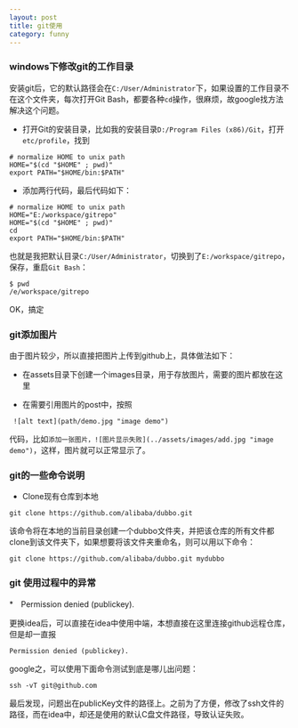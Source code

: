 ```yaml
---
layout: post
title: git使用
category: funny
---
```


### windows下修改git的工作目录
安装git后，它的默认路径会在`C:/User/Administrator`下，如果设置的工作目录不在这个文件夹，每次打开Git Bash，都要各种`cd`操作，很麻烦，故google找方法解决这个问题。  

 - 打开Git的安装目录，比如我的安装目录`D:/Program Files (x86)/Git`，打开`etc/profile`，找到  

~~~~  
# normalize HOME to unix path  
HOME="$(cd "$HOME" ; pwd)"  
export PATH="$HOME/bin:$PATH"  
~~~~  

 - 添加两行代码，最后代码如下：  

~~~~  
# normalize HOME to unix path  
HOME="E:/workspace/gitrepo"  
HOME="$(cd "$HOME" ; pwd)"  
cd
export PATH="$HOME/bin:$PATH"
~~~~  

 也就是我把默认目录`C:/User/Administrator`，切换到了`E:/workspace/gitrepo`，保存，重启`Git Bash`：  

~~~~  
$ pwd  
/e/workspace/gitrepo  
~~~~  

 OK，搞定

### git添加图片

由于图片较少，所以直接把图片上传到github上，具体做法如下：

 - 在assets目录下创建一个images目录，用于存放图片，需要的图片都放在这里  

 - 在需要引用图片的post中，按照

~~~~  
 ![alt text](path/demo.jpg "image demo")  
~~~~  

 代码，比如`添加一张图片，![图片显示失败](../assets/images/add.jpg "image demo")`，这样，图片就可以正常显示了。

### git的一些命令说明

 * Clone现有仓库到本地  

~~~~  
git clone https://github.com/alibaba/dubbo.git  
~~~~  

 该命令将在本地的当前目录创建一个dubbo文件夹，并把该仓库的所有文件都clone到该文件夹下，如果想要将该文件夹重命名，则可以用以下命令：

~~~~  
git clone https://github.com/alibaba/dubbo.git mydubbo  
~~~~  

### git 使用过程中的异常

 *　Permission denied (publickey).

更换idea后，可以直接在idea中使用中端，本想直接在这里连接github远程仓库，但是却一直报

~~~~  
Permission denied (publickey).  
~~~~  

google之，可以使用下面命令测试到底是哪儿出问题：  

~~~~  
ssh -vT git@github.com  
~~~~  

最后发现，问题出在publicKey文件的路径上。之前为了方便，修改了ssh文件的路径，而在idea中，却还是使用的默认C盘文件路径，导致认证失败。